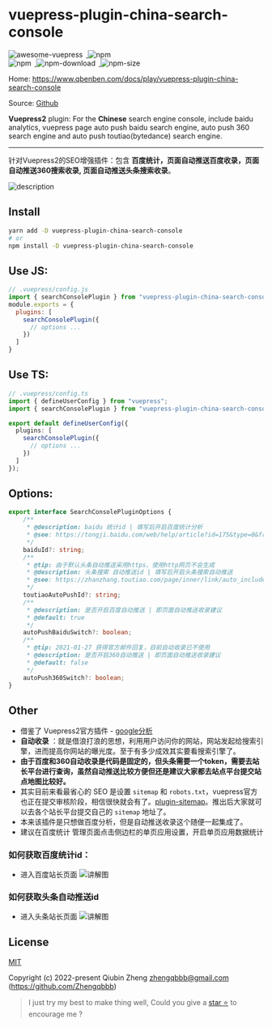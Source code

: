 # vuepress-plugin-china-search-console

<p>
<a href="https://github.com/vuepress/awesome-vuepress/blob/main/v2.md#community-plugins">
<img style="display: inline-block;margin-right: 0.4rem;" alt="awesome-vuepress" src="https://cdn.jsdelivr.net/gh/sindresorhus/awesome@d7305f38d29fed78fa85652e3a63e154dd8e8829/media/badge.svg"/>
<a href="https://github.com/Zhengqbbb/zhengqbbb.github.io/tree/main/packages/china-search-console">
<img style="display: inline-block;margin-right: 0.4rem;" alt="npm" src="https://img.shields.io/github/stars/zhengqbbb/zhengqbbb.github.io?style=social"/>
</a>
<br>
<a href="https://www.npmjs.com/package/vuepress-plugin-china-search-console">
<img style="display: inline-block;margin-right: 0.4rem;" alt="npm" src="https://img.shields.io/npm/v/vuepress-plugin-china-search-console?style=flat-square&logo=npm"/>
<img style="display: inline-block;margin-right: 0.4rem;" alt="npm-download" src="https://img.shields.io/npm/dm/vuepress-plugin-china-search-console.svg?style=flat-square&logo=npm"/>
<img style="display: inline-block;margin-right: 0.4rem;" alt="npm-size" src="https://img.shields.io/bundlephobia/min/vuepress-plugin-china-search-console?style=flat-square&logo=npm"/>
</a>
</p>

Home: https://www.qbenben.com/docs/play/vuepress-plugin-china-search-console

Source: [Github](https://github.com/Zhengqbbb/zhengqbbb.github.io/tree/main/packages/china-search-console)

**Vuepress2** plugin: For the **Chinese** search engine console, include baidu analytics, vuepress page auto push baidu search engine, auto push 360 search engine and auto push toutiao(bytedance) search engine.

---

针对Vuepress2的SEO增强插件：包含 **百度统计，页面自动推送百度收录，页面自动推送360搜索收录, 页面自动推送头条搜索收录**。

![description](https://tva4.sinaimg.cn/large/6ccee0e1gy1gynwsvr1wmj227807adu2.jpg)

## Install

```bash
yarn add -D vuepress-plugin-china-search-console
# or
npm install -D vuepress-plugin-china-search-console
```

## Use JS:

```js
// .vuepress/config.js
import { searchConsolePlugin } from "vuepress-plugin-china-search-console";
module.exports = {
  plugins: [
    searchConsolePlugin({
      // options ...
    })
  ]
}
```

## Use TS:
```ts
// .vuepress/config.ts
import { defineUserConfig } from "vuepress";
import { searchConsolePlugin } from "vuepress-plugin-china-search-console";

export default defineUserConfig({
  plugins: [
    searchConsolePlugin({
      // options ...
    })
  ]
});
```

## Options:
```ts
export interface SearchConsolePluginOptions {
    /**
     * @description: baidu 统计id | 填写后开启百度统计分析
     * @see: https://tongji.baidu.com/web/help/article?id=175&type=0&from_query=%E4%BB%A3%E7%A0%81%E8%8E%B7%E5%8F%96&index=0
     */
    baiduId?: string;
    /**
     * @tip: 由于默认头条自动推送采用https，使用http网页不会生成
     * @description: 头条搜索 自动推送id | 填写后开启头条搜索自动推送
     * @see: https://zhanzhang.toutiao.com/page/inner/link/auto_include
     */
    toutiaoAutoPushId?: string;
    /**
     * @description: 是否开启百度自动推送 | 即页面自动推送收录建议
     * @default: true
     */
    autoPushBaiduSwitch?: boolean;
    /**
     * @tip: 2021-01-27 获得官方邮件回复，目前自动收录已不使用
     * @description: 是否开启360自动推送 | 即页面自动推送收录建议
     * @default: false
     */
    autoPush360Switch?: boolean;
}
```

## Other
- 借鉴了 Vuepress2官方插件 - [google分析](https://v2.vuepress.vuejs.org/reference/plugin/google-analytics.html#install)
- **自动收录** ：就是借浪打浪的思想，利用用户访问你的网站，网站发起给搜索引擎，进而提高你网站的曝光度。至于有多少成效其实要看搜索引擎了。
- **由于百度和360自动收录是代码是固定的，但头条需要一个token，需要去站长平台进行查询，虽然自动推送比较方便但还是建议大家都去站点平台提交站点地图比较好。**
- 其实目前来看最省心的 SEO 是设置 `sitemap` 和 `robots.txt`，vuepress官方也正在提交审核阶段，相信很快就会有了。[plugin-sitemap](https://github.com/vuepress/vuepress-next/pull/277)。推出后大家就可以去各个站长平台提交自己的 `sitemap` 地址了。
- 本来该插件是只想做百度分析，但是自动推送收录这个随便一起集成了。
- 建议在百度统计 管理页面点击侧边栏的单页应用设置，开启单页应用数据统计
### 如何获取百度统计id：
- 进入百度站长页面
![讲解图](https://tvax1.sinaimg.cn/large/6ccee0e1gy1gylwrxvtf7j216a0ms7cm.jpg)
### 如何获取头条自动推送id
- 进入头条站长页面
![讲解图](https://tva2.sinaimg.cn/large/6ccee0e1gy1gynwy4t0dbj22po14gdyy.jpg)

## License

[MIT](https://github.com/Zhengqbbb/zhengqbbb.github.io/blob/main/packages/clipboard/LICENSE)

Copyright (c) 2022-present Qiubin Zheng <zhengqbbb@gmail.com> (https://github.com/Zhengqbbb)

> I just try my best to make thing well, Could you give a [star ⭐](https://github.com/Zhengqbbb/zhengqbbb.github.io) to encourage me ?
